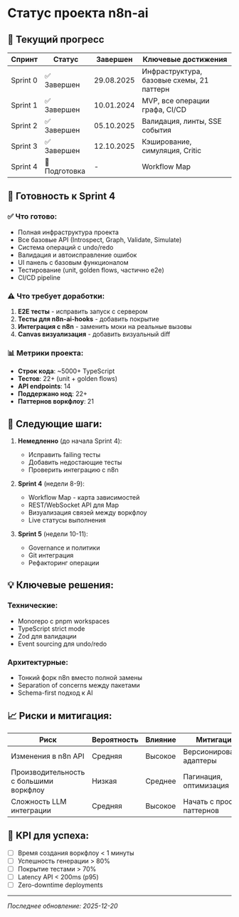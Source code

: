 # Статус проекта n8n-ai

## 📅 Текущий прогресс

| Спринт | Статус | Завершен | Ключевые достижения |
|--------|--------|----------|---------------------|
| Sprint 0 | ✅ Завершен | 29.08.2025 | Инфраструктура, базовые схемы, 21 паттерн |
| Sprint 1 | ✅ Завершен | 10.01.2024 | MVP, все операции графа, CI/CD |
| Sprint 2 | ✅ Завершен | 05.10.2025 | Валидация, линты, SSE события |
| Sprint 3 | ✅ Завершен | 12.10.2025 | Кэширование, симуляция, Critic |
| Sprint 4 | 🔄 Подготовка | - | Workflow Map |

## 🎯 Готовность к Sprint 4

### ✅ Что готово:
- Полная инфраструктура проекта
- Все базовые API (Introspect, Graph, Validate, Simulate)
- Система операций с undo/redo
- Валидация и автоисправление ошибок
- UI панель с базовым функционалом
- Тестирование (unit, golden flows, частично e2e)
- CI/CD pipeline

### ⚠️ Что требует доработки:
1. **E2E тесты** - исправить запуск с сервером
2. **Тесты для n8n-ai-hooks** - добавить покрытие
3. **Интеграция с n8n** - заменить моки на реальные вызовы
4. **Canvas визуализация** - добавить визуальный diff

### 📊 Метрики проекта:
- **Строк кода**: ~5000+ TypeScript
- **Тестов**: 22+ (unit + golden flows)
- **API endpoints**: 14
- **Поддержано нод**: 22+
- **Паттернов воркфлоу**: 21

## 🚀 Следующие шаги:

1. **Немедленно** (до начала Sprint 4):
   - Исправить failing тесты
   - Добавить недостающие тесты
   - Проверить интеграцию с n8n

2. **Sprint 4** (недели 8-9):
   - Workflow Map - карта зависимостей
   - REST/WebSocket API для Map
   - Визуализация связей между воркфлоу
   - Live статусы выполнения

3. **Sprint 5** (недели 10-11):
   - Governance и политики
   - Git интеграция
   - Рефакторинг операции

## 💡 Ключевые решения:

### Технические:
- Monorepo с pnpm workspaces
- TypeScript strict mode
- Zod для валидации
- Event sourcing для undo/redo

### Архитектурные:
- Тонкий форк n8n вместо полной замены
- Separation of concerns между пакетами
- Schema-first подход к AI

## 📈 Риски и митигация:

| Риск | Вероятность | Влияние | Митигация |
|------|-------------|---------|-----------|
| Изменения в n8n API | Средняя | Высокое | Версионирование, адаптеры |
| Производительность с большими воркфлоу | Низкая | Среднее | Пагинация, оптимизация |
| Сложность LLM интеграции | Средняя | Высокое | Начать с простых паттернов |

## 🎯 KPI для успеха:

- [ ] Время создания воркфлоу < 1 минуты
- [ ] Успешность генерации > 80%
- [ ] Покрытие тестами > 70%
- [ ] Latency API < 200ms (p95)
- [ ] Zero-downtime deployments

---

*Последнее обновление: 2025-12-20*